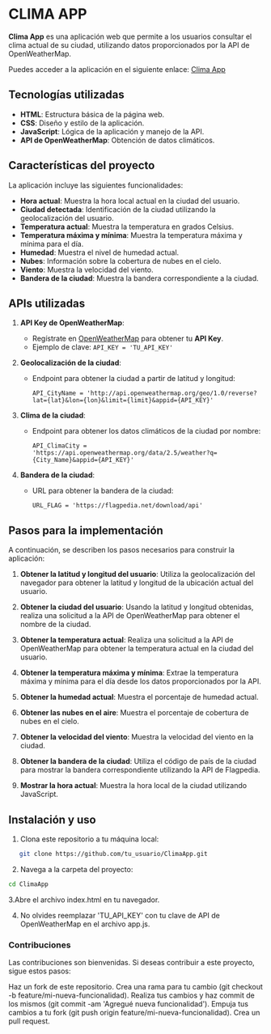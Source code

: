 # **CLIMA APP**

**Clima App** es una aplicación web que permite a los usuarios consultar el clima actual de su ciudad, utilizando datos proporcionados por la API de OpenWeatherMap.

Puedes acceder a la aplicación en el siguiente enlace: [Clima App](https://alancalderondev.github.io/ClimApp/)

## **Tecnologías utilizadas**

- **HTML**: Estructura básica de la página web.
- **CSS**: Diseño y estilo de la aplicación.
- **JavaScript**: Lógica de la aplicación y manejo de la API.
- **API de OpenWeatherMap**: Obtención de datos climáticos.

## **Características del proyecto**

La aplicación incluye las siguientes funcionalidades:

- **Hora actual**: Muestra la hora local actual en la ciudad del usuario.
- **Ciudad detectada**: Identificación de la ciudad utilizando la geolocalización del usuario.
- **Temperatura actual**: Muestra la temperatura en grados Celsius.
- **Temperatura máxima y mínima**: Muestra la temperatura máxima y mínima para el día.
- **Humedad**: Muestra el nivel de humedad actual.
- **Nubes**: Información sobre la cobertura de nubes en el cielo.
- **Viento**: Muestra la velocidad del viento.
- **Bandera de la ciudad**: Muestra la bandera correspondiente a la ciudad.

## **APIs utilizadas**

1. **API Key de OpenWeatherMap**:
   - Regístrate en [OpenWeatherMap](https://openweathermap.org/api) para obtener tu **API Key**.
   - Ejemplo de clave: `API_KEY = 'TU_API_KEY'`
   
2. **Geolocalización de la ciudad**:
   - Endpoint para obtener la ciudad a partir de latitud y longitud:
     ```
     API_CityName = 'http://api.openweathermap.org/geo/1.0/reverse?lat={lat}&lon={lon}&limit={limit}&appid={API_KEY}'
     ```

3. **Clima de la ciudad**:
   - Endpoint para obtener los datos climáticos de la ciudad por nombre:
     ```
     API_ClimaCity = 'https://api.openweathermap.org/data/2.5/weather?q={City_Name}&appid={API_KEY}'
     ```

4. **Bandera de la ciudad**:
   - URL para obtener la bandera de la ciudad:
     ```
     URL_FLAG = 'https://flagpedia.net/download/api'
     ```

## **Pasos para la implementación**

A continuación, se describen los pasos necesarios para construir la aplicación:

1. **Obtener la latitud y longitud del usuario**:
   Utiliza la geolocalización del navegador para obtener la latitud y longitud de la ubicación actual del usuario.

2. **Obtener la ciudad del usuario**:
   Usando la latitud y longitud obtenidas, realiza una solicitud a la API de OpenWeatherMap para obtener el nombre de la ciudad.

3. **Obtener la temperatura actual**:
   Realiza una solicitud a la API de OpenWeatherMap para obtener la temperatura actual en la ciudad del usuario.

4. **Obtener la temperatura máxima y mínima**:
   Extrae la temperatura máxima y mínima para el día desde los datos proporcionados por la API.

5. **Obtener la humedad actual**:
   Muestra el porcentaje de humedad actual.

6. **Obtener las nubes en el aire**:
   Muestra el porcentaje de cobertura de nubes en el cielo.

7. **Obtener la velocidad del viento**:
   Muestra la velocidad del viento en la ciudad.

8. **Obtener la bandera de la ciudad**:
   Utiliza el código de país de la ciudad para mostrar la bandera correspondiente utilizando la API de Flagpedia.

9. **Mostrar la hora actual**:
   Muestra la hora local de la ciudad utilizando JavaScript.

## **Instalación y uso**

1. Clona este repositorio a tu máquina local:

```bash
   git clone https://github.com/tu_usuario/ClimaApp.git
```

2. Navega a la carpeta del proyecto:

```bash
cd ClimaApp
```


3.Abre el archivo index.html en tu navegador.

4. No olvides reemplazar 'TU_API_KEY' con tu clave de API de OpenWeatherMap en el archivo app.js.

### **Contribuciones**

Las contribuciones son bienvenidas. Si deseas contribuir a este proyecto, sigue estos pasos:

Haz un fork de este repositorio.
Crea una rama para tu cambio (git checkout -b feature/mi-nueva-funcionalidad).
Realiza tus cambios y haz commit de los mismos (git commit -am 'Agregué nueva funcionalidad').
Empuja tus cambios a tu fork (git push origin feature/mi-nueva-funcionalidad).
Crea un pull request.
